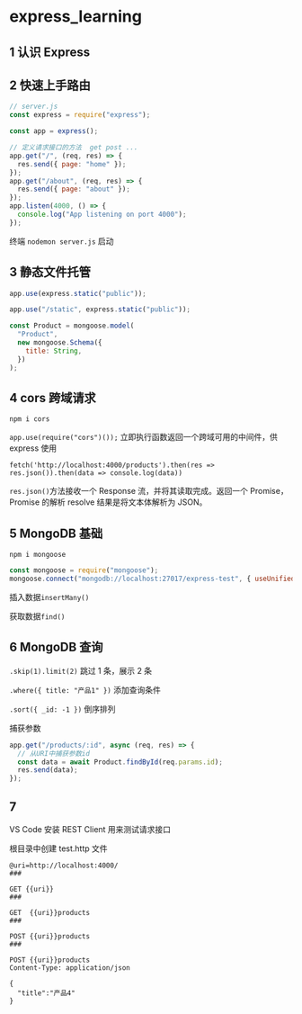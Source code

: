 # express_learning

## 1 认识 Express

## 2 快速上手路由

```js
// server.js
const express = require("express");

const app = express();

// 定义请求接口的方法  get post ...
app.get("/", (req, res) => {
  res.send({ page: "home" });
});
app.get("/about", (req, res) => {
  res.send({ page: "about" });
});
app.listen(4000, () => {
  console.log("App listening on port 4000");
});
```

终端 `nodemon server.js` 启动

## 3 静态文件托管

```js
app.use(express.static("public"));

app.use("/static", express.static("public"));

const Product = mongoose.model(
  "Product",
  new mongoose.Schema({
    title: String,
  })
);
```

## 4 cors 跨域请求

`npm i cors`

`app.use(require("cors")());` 立即执行函数返回一个跨域可用的中间件，供 express 使用

`fetch('http://localhost:4000/products').then(res => res.json()).then(data => console.log(data))`

`res.json()`方法接收一个 Response 流，并将其读取完成。返回一个 Promise，Promise 的解析 resolve 结果是将文本体解析为 JSON。

## 5 MongoDB 基础

`npm i mongoose`

```js
const mongoose = require("mongoose");
mongoose.connect("mongodb://localhost:27017/express-test", { useUnifiedTopology: true, useNewUrlParser: true });
```

插入数据`insertMany()`

获取数据`find()`

## 6 MongoDB 查询

`.skip(1).limit(2)` 跳过 1 条，展示 2 条

`.where({ title: "产品1" })` 添加查询条件

`.sort({ _id: -1 })` 倒序排列

捕获参数

```js
app.get("/products/:id", async (req, res) => {
  // 从URI中捕获参数id
  const data = await Product.findById(req.params.id);
  res.send(data);
});
```

## 7

VS Code 安装 REST Client 用来测试请求接口

根目录中创建 test.http 文件

```http
@uri=http://localhost:4000/
###

GET {{uri}}
###

GET  {{uri}}products
###

POST {{uri}}products
###

POST {{uri}}products
Content-Type: application/json

{
  "title":"产品4"
}
```
